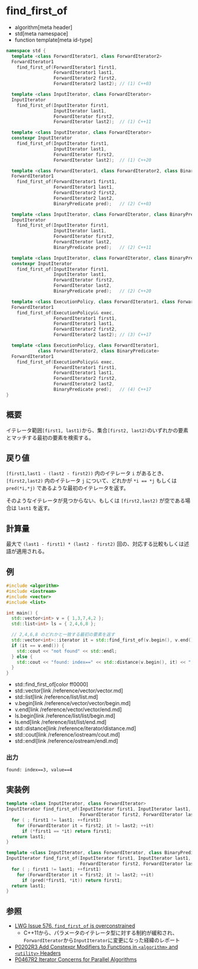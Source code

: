 # find_first_of
* algorithm[meta header]
* std[meta namespace]
* function template[meta id-type]

```cpp
namespace std {
  template <class ForwardIterator1, class ForwardIterator2>
  ForwardIterator1
    find_first_of(ForwardIterator1 first1,
                  ForwardIterator1 last1,
                  ForwardIterator2 first2,
                  ForwardIterator2 last2); // (1) C++03

  template <class InputIterator, class ForwardIterator>
  InputIterator
    find_first_of(InputIterator first1,
                  InputIterator last1,
                  ForwardIterator first2,
                  ForwardIterator last2);  // (1) C++11

  template <class InputIterator, class ForwardIterator>
  constexpr InputIterator
    find_first_of(InputIterator first1,
                  InputIterator last1,
                  ForwardIterator first2,
                  ForwardIterator last2);  // (1) C++20

  template <class ForwardIterator1, class ForwardIterator2, class BinaryPredicate>
  ForwardIterator1
    find_first_of(ForwardIterator1 first1,
                  ForwardIterator1 last1,
                  ForwardIterator2 first2,
                  ForwardIterator2 last2,
                  BinaryPredicate pred);   // (2) C++03

  template <class InputIterator, class ForwardIterator, class BinaryPredicate>
  InputIterator
    find_first_of(InputIterator first1,
                  InputIterator last1,
                  ForwardIterator first2,
                  ForwardIterator last2,
                  BinaryPredicate pred);   // (2) C++11

  template <class InputIterator, class ForwardIterator, class BinaryPredicate>
  constexpr InputIterator
    find_first_of(InputIterator first1,
                  InputIterator last1,
                  ForwardIterator first2,
                  ForwardIterator last2,
                  BinaryPredicate pred);   // (2) C++20

  template <class ExecutionPolicy, class ForwardIterator1, class ForwardIterator2>
  ForwardIterator1
    find_first_of(ExecutionPolicy&& exec,
                  ForwardIterator1 first1,
                  ForwardIterator1 last1,
                  ForwardIterator2 first2,
                  ForwardIterator2 last2); // (3) C++17

  template <class ExecutionPolicy, class ForwardIterator1,
            class ForwardIterator2, class BinaryPredicate>
  ForwardIterator1
    find_first_of(ExecutionPolicy&& exec,
                  ForwardIterator1 first1,
                  ForwardIterator1 last1,
                  ForwardIterator2 first2,
                  ForwardIterator2 last2,
                  BinaryPredicate pred);   // (4) C++17
}
```

## 概要
イテレータ範囲`[first1, last1)`から、集合`[first2, last2)`のいずれかの要素とマッチする最初の要素を検索する。


## 戻り値
`[first1,last1 - (last2 - first2))` 内のイテレータ `i` があるとき、`[first2,last2)` 内のイテレータ `j` について、どれかが `*i == *j` もしくは `pred(*i,*j)` であるような最初のイテレータを返す。

そのようなイテレータが見つからない、もしくは `[first2,last2)` が空である場合は `last1` を返す。


## 計算量
最大で `(last1 - first1) * (last2 - first2)` 回の、対応する比較もしくは述語が適用される。


## 例
```cpp example
#include <algorithm>
#include <iostream>
#include <vector>
#include <list>

int main() {
  std::vector<int> v = { 1,3,7,4,2 };
  std::list<int> ls = { 2,4,6,8 };

  // 2,4,6,8 のどれかと一致する最初の要素を返す
  std::vector<int>::iterator it = std::find_first_of(v.begin(), v.end(), ls.begin(), ls.end());
  if (it == v.end()) {
    std::cout << "not found" << std::endl;
  } else {
    std::cout << "found: index==" << std::distance(v.begin(), it) << ", value==" << *it << std::endl;
  }
}
```
* std::find_first_of[color ff0000]
* std::vector[link /reference/vector/vector.md]
* std::list[link /reference/list/list.md]
* v.begin[link /reference/vector/vector/begin.md]
* v.end[link /reference/vector/vector/end.md]
* ls.begin[link /reference/list/list/begin.md]
* ls.end[link /reference/list/list/end.md]
* std::distance[link /reference/iterator/distance.md]
* std::cout[link /reference/iostream/cout.md]
* std::endl[link /reference/ostream/endl.md]

### 出力
```
found: index==3, value==4
```


## 実装例
```cpp
template <class InputIterator, class ForwardIterator>
InputIterator find_first_of(InputIterator first1, InputIterator last1,
                            ForwardIterator first2, ForwardIterator last2) {
  for ( ; first1 != last1; ++first1)
    for (ForwardIterator it = first2; it != last2; ++it)
      if (*first1 == *it) return first1;
  return last1;
}

template <class InputIterator, class ForwardIterator, class BinaryPredicate>
InputIterator find_first_of(InputIterator first1, InputIterator last1,
                            ForwardIterator first2, ForwardIterator last2, BinaryPredicate pred) {
  for ( ; first1 != last1; ++first1)
    for (ForwardIterator it = first2; it != last2; ++it)
      if (pred(*first1, *it)) return first1;
  return last1;
}
```


## 参照
- [LWG Issue 576. `find_first_of` is overconstrained](http://www.open-std.org/jtc1/sc22/wg21/docs/lwg-defects.html#576)
    - C++11から、パラメータのイテレータ型に対する制約が緩和され、`ForwardIterator`から`InputIterator`に変更になった経緯のレポート
- [P0202R3 Add Constexpr Modifiers to Functions in `<algorithm>` and `<utility>` Headers](http://www.open-std.org/jtc1/sc22/wg21/docs/papers/2017/p0202r3.html)
- [P0467R2 Iterator Concerns for Parallel Algorithms](http://www.open-std.org/jtc1/sc22/wg21/docs/papers/2017/p0467r2.html)
